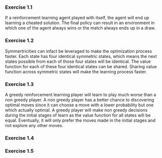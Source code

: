 ### Exercise 1.1
If a reinforcement learning agent played with itself, the agent will end up learning a cheated solution. The final policy can result in an environment in which one of the agent always wins or the match always ends up in a draw. 

### Exercise 1.2
Symmertricities can infact be leveraged to make the optimization process faster. Each state has four identical symmetric states, which means the next states possible from each of those four states will be identical. The value function for each of these four identical states can be shared. Sharing value function across symmetric states will make the learning process faster.

### Exercise 1.3
A greedy reinforcement learning player will learn to play much worse than a non greedy player. A non greedy player has a better chance to discovering optimal moves since it can choose a move with a lower probability but one which actually optimal. A greedy player will make non greedy decisions during the initial stages of learn as the value function for all states will be equal. Eventually, it will only prefer the moves made in the initial stages and not explore any other moves. 

### Exercise 1.4


### Exercise 1.5
